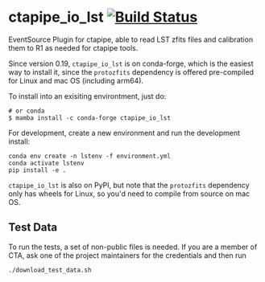 # ctapipe_io_lst [![Build Status](https://github.com/cta-observatory/ctapipe_io_lst/workflows/CI/badge.svg?branch=main)](https://github.com/cta-observatory/ctapipe_io_lst/actions?query=workflow%3ACI+branch%3Amain)

EventSource Plugin for ctapipe, able to read LST zfits files
and calibration them to R1 as needed for ctapipe tools.

Since version 0.19, `ctapipe_io_lst` is on conda-forge,
which is the easiest way to install it, since the `protozfits`
dependency is offered pre-compiled for Linux and mac OS (including arm64).

To install into an exisiting environtment, just do:
```
# or conda
$ mamba install -c conda-forge ctapipe_io_lst
```

For development, create a new environment and run the development install:
```
conda env create -n lstenv -f environment.yml
conda activate lstenv
pip install -e .
```

`ctapipe_io_lst` is also on PyPI, but note that the `protozfits`
dependency only has wheels for Linux, so you'd need to compile 
from source on mac OS.

## Test Data

To run the tests, a set of non-public files is needed.
If you are a member of CTA, ask one of the project maintainers for the credentials
and then run

```
./download_test_data.sh
```
